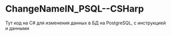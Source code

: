 # ChangeNameIN_PSQL--CSHarp
Тут код на C# для изменения данных в БД на PostgreSQL, с инструкцией и данными
